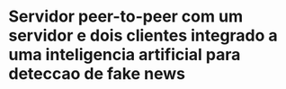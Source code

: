 # Servidor peer-to-peer com um servidor e dois clientes integrado a uma inteligencia artificial para deteccao de fake news

